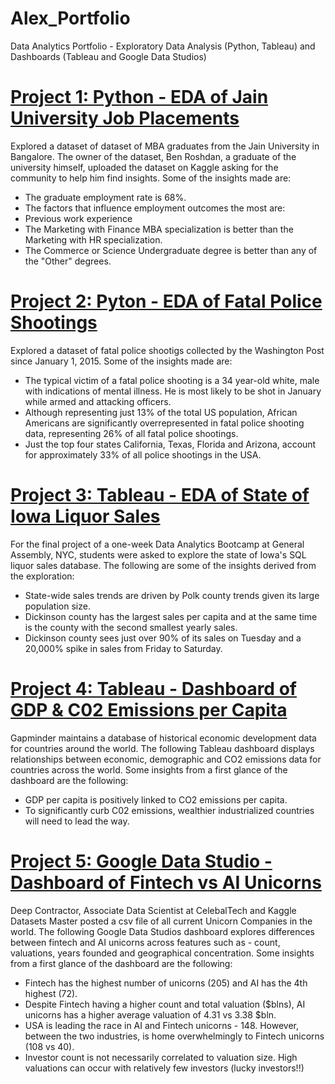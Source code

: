 # Alex_Portfolio
Data Analytics Portfolio - Exploratory Data Analysis (Python, Tableau) and Dashboards (Tableau and Google Data Studios)

# [Project 1: Python - EDA of Jain University Job Placements](https://github.com/AlexHumpert/EDA_Jain_University_Placements)
Explored a dataset of dataset of MBA graduates from the Jain University in Bangalore. The owner of the dataset, Ben Roshdan, a graduate of the university himself, uploaded the dataset on Kaggle asking for the community to help him find insights. Some of the insights made are:
* The graduate employment rate is 68%. 
* The factors that influence employment outcomes the most are: 
 * Previous work experience
 * The Marketing with Finance MBA specialization is better than the Marketing with HR specialization. 
 * The Commerce or Science Undergraduate degree is better than any of the "Other" degrees. 

# [Project 2: Pyton - EDA of Fatal Police Shootings](https://github.com/AlexHumpert/EDA_Fatal_Police_Shootings)
Explored a dataset of fatal police shootigs collected by the Washington Post since January 1, 2015. Some of the insights made are:
* The typical victim of a fatal police shooting is a 34 year-old white, male with indications of mental illness. He is most likely to be shot in January while armed and attacking officers.
* Although representing just 13% of the total US population, African Americans are significantly overrepresented in fatal police shooting data, representing 26% of all fatal police shootings.
* Just the top four states California, Texas, Florida and Arizona, account for approximately 33% of all police shootings in the USA. 

# [Project 3: Tableau - EDA of State of Iowa Liquor Sales](https://public.tableau.com/profile/alex.h#!/vizhome/iowa_liquor/Story2)
For the final project of a one-week Data Analytics Bootcamp at General Assembly, NYC, students were asked to explore the state of Iowa's SQL liquor sales database. The following are some of the insights derived from the exploration:
* State-wide sales trends are driven by Polk county trends given its large population size. 
* Dickinson county has the largest sales per capita and at the same time is the county with the second smallest yearly sales.
* Dickinson county sees just over 90% of its sales on Tuesday and a 20,000% spike in sales from Friday to Saturday. 

# [Project 4: Tableau - Dashboard of GDP & C02 Emissions per Capita](https://public.tableau.com/profile/alex.h#!/vizhome/CapitaxCO2Dashboard/Dashboard)
Gapminder maintains a database of historical economic development data for countries around the world. The following Tableau dashboard displays relationships between  economic, demographic and CO2 emissions data for countries across the world. Some insights from a first glance of the dashboard are the following: 
* GDP per capita is positively linked to CO2 emissions per capita.
* To significantly curb C02 emissions, wealthier industrialized countries will need to lead the way.

# [Project 5: Google Data Studio - Dashboard of Fintech vs AI Unicorns](https://datastudio.google.com/s/qmprAyzjoY0)
Deep Contractor, Associate Data Scientist at CelebalTech and Kaggle Datasets Master posted a csv file of all current Unicorn Companies in the world. The following Google Data Studios dashboard explores differences between fintech and AI unicorns across features such as - count, valuations, years founded and geographical concentration. Some insights from a first glance of the dashboard are the following: 
* Fintech has the highest number of unicorns (205) and AI has the 4th highest (72).
* Despite Fintech having a higher count and total valuation ($blns), AI unicorns has a higher average valuation of 4.31 vs 3.38 $bln.
* USA is leading the race in AI and Fintech unicorns - 148. However, between the two industries, is home overwhelmingly to Fintech unicorns (108 vs 40).
* Investor count is not necessarily correlated to valuation size. High valuations can occur with relatively few investors (lucky investors!!)
